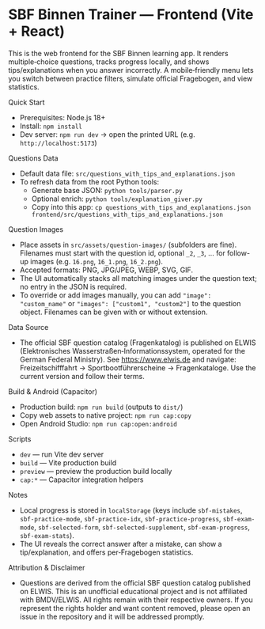 SBF Binnen Trainer — Frontend (Vite + React)
===========================================

This is the web frontend for the SBF Binnen learning app. It renders multiple‑choice questions, tracks progress locally, and shows tips/explanations when you answer incorrectly. A mobile‑friendly menu lets you switch between practice filters, simulate official Fragebogen, and view statistics.

Quick Start
- Prerequisites: Node.js 18+
- Install: `npm install`
- Dev server: `npm run dev` → open the printed URL (e.g. `http://localhost:5173`)

Questions Data
- Default data file: `src/questions_with_tips_and_explanations.json`
- To refresh data from the root Python tools:
  - Generate base JSON: `python tools/parser.py`
  - Optional enrich: `python tools/explanation_giver.py`
  - Copy into this app: `cp questions_with_tips_and_explanations.json frontend/src/questions_with_tips_and_explanations.json`

Question Images
- Place assets in `src/assets/question-images/` (subfolders are fine). Filenames must start with the question id, optional `_2`, `_3`, … for follow-up images (e.g. `16.png`, `16_1.png`, `16_2.png`).
- Accepted formats: PNG, JPG/JPEG, WEBP, SVG, GIF.
- The UI automatically stacks all matching images under the question text; no entry in the JSON is required.
- To override or add images manually, you can add `"image": "custom_name"` or `"images": ["custom1", "custom2"]` to the question object. Filenames can be given with or without extension.

Data Source
- The official SBF question catalog (Fragenkatalog) is published on ELWIS (Elektronisches Wasserstraßen‑Informationssystem, operated for the German Federal Ministry). See https://www.elwis.de and navigate: Freizeitschifffahrt → Sportbootführerscheine → Fragenkataloge. Use the current version and follow their terms.

Build & Android (Capacitor)
- Production build: `npm run build` (outputs to `dist/`)
- Copy web assets to native project: `npm run cap:copy`
- Open Android Studio: `npm run cap:open:android`

Scripts
- `dev` — run Vite dev server
- `build` — Vite production build
- `preview` — preview the production build locally
- `cap:*` — Capacitor integration helpers

Notes
- Local progress is stored in `localStorage` (keys include `sbf-mistakes`, `sbf-practice-mode`, `sbf-practice-idx`, `sbf-practice-progress`, `sbf-exam-mode`, `sbf-selected-form`, `sbf-selected-supplement`, `sbf-exam-progress`, `sbf-exam-stats`).
- The UI reveals the correct answer after a mistake, can show a tip/explanation, and offers per‑Fragebogen statistics.

Attribution & Disclaimer
- Questions are derived from the official SBF question catalog published on ELWIS. This is an unofficial educational project and is not affiliated with BMDV/ELWIS. All rights remain with their respective owners. If you represent the rights holder and want content removed, please open an issue in the repository and it will be addressed promptly.
